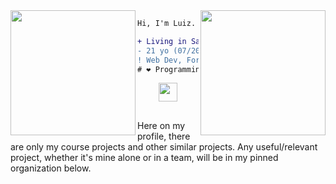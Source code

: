 <!-- Console gif -->
<img align="right" height="200" src="https://media.giphy.com/media/LMt9638dO8dftAjtco/giphy.gif"/>

<!-- Gnu & Linux gif -->
<img align="left" height="200" src="https://media.giphy.com/media/KzJkzjggfGN5Py6nkT/giphy.gif"/>

<!-- Short message -->

```diff
Hi, I'm Luiz.

+ Living in Santa Catarina, Brazil.
- 21 yo (07/2003)
! Web Dev, Forge and singer
# ❤ Programming, Music, Open-source and Testing
```

<!-- Social networks -->
<div align="center">
    <a href="https://www.linkedin.com/in/luiz-augusto-vitorino-cruz/" target="_blank"><img height="30" src="https://static-exp1.licdn.com/sc/h/al2o9zrvru7aqj8e1x2rzsrca"></a>
</div>

##
<!-- Github statistics -->
<!--
<div align="center">
  <a href="https://github.com/Luiz-AVcruz">
  <img height="180em"width="400em" src="https://github-readme-stats.vercel.app/api?username=Luiz-AVcruz&show_icons=true&theme=cobalt&include_all_commits=true&count_private=true"/>
  <img height="180em" width="400em" src="https://github-readme-stats.vercel.app/api/top-langs/?username=Luiz-AVcruz&layout=compact&langs_count=7&theme=cobalt"/>
</div>
-->


Here on my profile, there are only my course projects and other similar projects. Any useful/relevant project, whether it's mine alone or in a team, will be in my pinned organization below.
